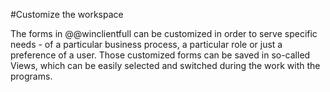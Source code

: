 #Customize the workspace

The forms in @@winclientfull can be customized in order to serve specific needs - of a particular business process, a particular role or just a preference of a user. 
Those customized forms can be saved in so-called Views, which can be easily selected and switched during the work with the programs.
